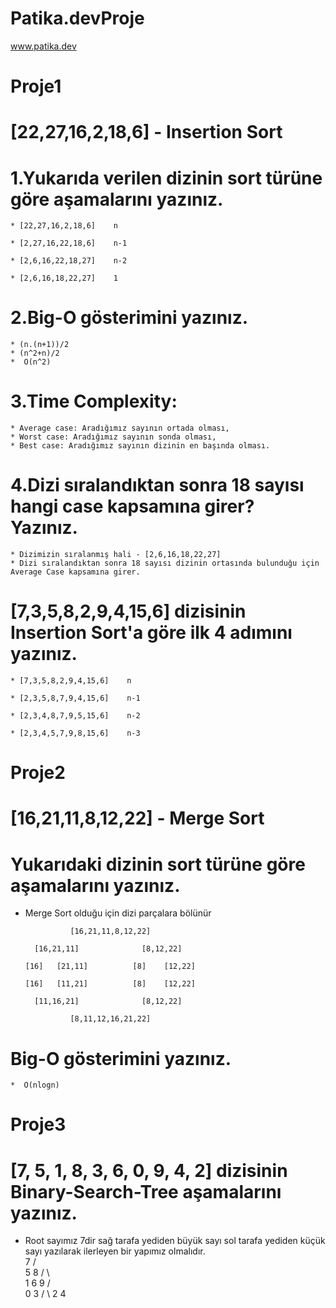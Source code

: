 # Patika.devProje
www.patika.dev
# Proje1
# [22,27,16,2,18,6] - Insertion Sort
# 1.Yukarıda verilen dizinin sort türüne göre aşamalarını yazınız.
    * [22,27,16,2,18,6]    n 
  
    * [2,27,16,22,18,6]    n-1
  
    * [2,6,16,22,18,27]    n-2
  
    * [2,6,16,18,22,27]    1 
  
# 2.Big-O gösterimini yazınız.
    * (n.(n+1))/2
    * (n^2+n)/2
    *  O(n^2)
   
# 3.Time Complexity:
    * Average case: Aradığımız sayının ortada olması,
    * Worst case: Aradığımız sayının sonda olması,
    * Best case: Aradığımız sayının dizinin en başında olması.
 
# 4.Dizi sıralandıktan sonra 18 sayısı hangi case kapsamına girer? Yazınız.
    * Dizimizin sıralanmış hali - [2,6,16,18,22,27] 
    * Dizi sıralandıktan sonra 18 sayısı dizinin ortasında bulunduğu için Average Case kapsamına girer.
 
# [7,3,5,8,2,9,4,15,6] dizisinin Insertion Sort'a göre ilk 4 adımını yazınız.
    * [7,3,5,8,2,9,4,15,6]    n
 
    * [2,3,5,8,7,9,4,15,6]    n-1
  
    * [2,3,4,8,7,9,5,15,6]    n-2
 
    * [2,3,4,5,7,9,8,15,6]    n-3
 
# Proje2
# [16,21,11,8,12,22] - Merge Sort

# Yukarıdaki dizinin sort türüne göre aşamalarını yazınız.
 * Merge Sort olduğu için dizi parçalara bölünür 
  
                 [16,21,11,8,12,22] 
                    
         [16,21,11]              [8,12,22]
    
       [16]   [21,11]          [8]    [12,22]
      
       [16]   [11,21]          [8]    [12,22]
        
         [11,16,21]              [8,12,22] 
        
                 [8,11,12,16,21,22]
# Big-O gösterimini yazınız.
    *  O(nlogn)
    
# Proje3
# [7, 5, 1, 8, 3, 6, 0, 9, 4, 2] dizisinin Binary-Search-Tree aşamalarını yazınız.
 *  Root sayımız 7dir sağ tarafa yediden büyük sayı sol tarafa yediden küçük sayı yazılarak ilerleyen bir yapımız olmalıdır.  
               7
              / \
             5   8
           /  \    \
          1    6    9
         /      \
        0        3
      /  \ 
     2    4
    
